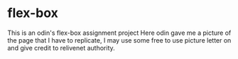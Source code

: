 # flex-box
This is an odin's flex-box assignment project
Here odin gave me a picture of the page that I have to replicate, I may use some free to use picture letter on and give credit to relivenet authority.